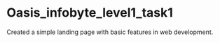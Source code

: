 # Oasis_infobyte_level1_task1
Created a simple landing page with basic features in web development.

